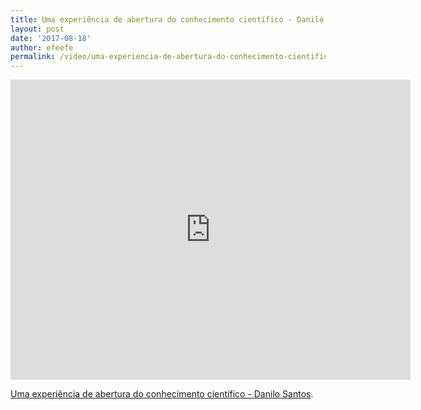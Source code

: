 ```yaml
---
title: Uma experiência de abertura do conhecimento científico - Danilo Santos
layout: post
date: '2017-08-18'
author: efeefe
permalink: /video/uma-experiencia-de-abertura-do-conhecimento-cientifico-danilo-santos/
---
```



<div class="ratio ratio-16x9"><iframe allowfullscreen="" class="youtube-field-player" frameborder="0" height="480" id="youtube-field-player" src="https://www.youtube.com/embed/3XnNqtWR0Gk?wmode=opaque" title="Uma experiência de abertura do conhecimento científico - Danilo Santos" width="640"></iframe></div>

[Uma experiência de abertura do conhecimento científico - Danilo Santos](https://www.youtube.com/watch?v=3XnNqtWR0Gk).